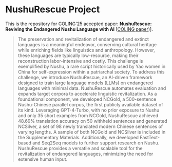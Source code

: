# NushuRescue Project

This is the repository for COLING'25 accepted paper: **NushuRescue: Reviving the Endangered Nushu Language with AI** [[COLING paper](https://arxiv.org/abs/2412.00218))].

> The preservation and revitalization of endangered and extinct languages is a meaningful endeavor, conserving cultural heritage while enriching fields like linguistics and anthropology. However, these languages are typically low-resource, making their reconstruction labor-intensive and costly. This challenge is exemplified by Nushu, a rare script historically used by Yao women in China for self-expression within a patriarchal society. To address this challenge, we introduce NushuRescue, an AI-driven framework designed to train large language models (LLMs) on endangered languages with minimal data. NushuRescue automates evaluation and expands target corpora to accelerate linguistic revitalization. As a foundational component, we developed NCGold, a 500-sentence Nushu-Chinese parallel corpus, the first publicly available dataset of its kind. Leveraging GPT-4-Turbo, with no prior exposure to Nushu and only 35 short examples from NCGold, NushuRescue achieved 48.69% translation accuracy on 50 withheld sentences and generated NCSilver, a set of 98 newly translated modern Chinese sentences of varying lengths. A sample of both NCGold and NCSilver is included in the Supplementary Materials. Additionally, we developed FastText-based and Seq2Seq models to further support research on Nushu. NushuRescue provides a versatile and scalable tool for the revitalization of endangered languages, minimizing the need for extensive human input.

